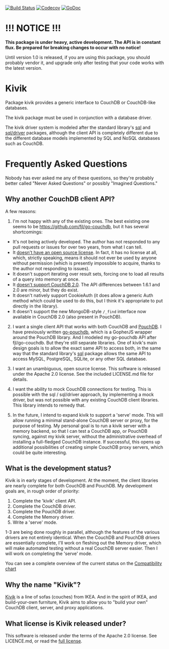 [![Build Status](https://travis-ci.org/flimzy/kivik.svg?branch=master)](https://travis-ci.org/flimzy/kivik) [![Codecov](https://img.shields.io/codecov/c/github/flimzy/kivik.svg?style=flat)](https://codecov.io/gh/flimzy/kivik) [![GoDoc](https://godoc.org/github.com/flimzy/kivik?status.svg)](http://godoc.org/github.com/flimzy/kivik)

# !!! NOTICE !!!

**This package is under heavy, active development. The API is in constant flux.
Be prepared for breaking changes to occur with no notice!**

Until version 1.0 is released, if you are using this package, you should
probably vendor it, and upgrade only after testing that your code works with
the latest version.

# Kivik

Package kivik provides a generic interface to CouchDB or CouchDB-like databases.

The kivik package must be used in conjunction with a database driver.

The kivik driver system is modeled after the standard library's [sql](https://golang.org/pkg/database/sql/)
and [sql/driver](https://golang.org/pkg/database/sql/driver/) packages, although
the client API is completely different due to the different database models
implemented by SQL and NoSQL databases such as CouchDB.

# Frequently Asked Questions

Nobody has ever asked me any of these questions, so they're probably better called
"Never Asked Questions" or possibly "Imagined Questions."

## Why another CouchDB client API?

A few reasons:

1. I'm not happy with any of the existing ones. The best existing one seems to
be https://github.com/fjl/go-couchdb, but it has several shortcomings:

  - It's not being actively developed. The author has not responded to any pull
    requests or issues for over two years, from what I can tell.
  - It [doesn't have an open source license](https://github.com/fjl/go-couchdb/issues/15).
    In fact, it has no license at all, which, strictly speaking, means it should
    not ever be used by anyone without permission (which is presently impossible
    to acquire, thanks to the author not responding to issues).
  - It doesn't support iterating over result sets, forcing one to load all
    results of a query into memory at once.
  - It [doesn't support CouchDB 2.0](https://github.com/fjl/go-couchdb/issues/14).
    The API differences between 1.6.1 and 2.0 are minor, but they do exist.
  - It doesn't natively support CookieAuth (it does allow a generic Auth method
    which could be used to do this, but I think it's appropriate to put directly
    in the library).
  - It doesn't support the new MongoDB-style `/_find` interface now available in
    CouchDB 2.0 (also present in PouchDB).

2. I want a single client API that works with both CouchDB and [PouchDB](https://pouchdb.com/).
I have previously written [go-pouchdb](https://github.com/flimzy/go-pouchdb), which is
a GopherJS wrapper around the PouchDB library. And I modeled my go-pouchdb API
after fjl/go-couchdb. But they're still separate libraries. One of kivik's main
design goals is to allow the exact same API to access both, in the same way
that the standard library's [sql](https://golang.org/pkg/database/sql/) package
allows the same API to access MySQL, PostgreSQL, SQLite, or any other SQL database.

3. I want an unambiguous, open source license. This software is released under
the Apache 2.0 license. See the included LICENSE.md file for details.

4. I want the ability to mock CouchDB connections for testing. This is possible
with the sql / sql/driver approach, by implementing a mock driver, but was not
possible with any existing CouchDB client libraries. This library intends to
remedy that.

5. In the future, I intend to expand kivik to support a 'serve' mode. This will
allow running a minimal stand-alone CouchDB server or proxy, for the purpose of
testing. My personal goal is to run a kivik server with a memory backend, so
that I can test a CouchDB app, or PouchDB syncing, against my kivik server,
without the administrative overhead of installing a full-fledged CouchDB instance.
If successful, this opens up additional possibilities of creating simple CouchDB
proxy servers, which could be quite interesting.

## What is the development status?

Kivik is in early stages of development. At the moment, the client libraries are
nearly complete for both CouchDB and PouchDB. My development goals are, in rough
order of priority:

1. Complete the 'kivik' client API.
2. Complete the CouchDB driver.
3. Complete the PouchDB driver.
4. Complete the Memory driver.
5. Write a 'serve' mode.

1-3 are being done roughly in parallel, although the features of the various
drivers are not entirely identical. When the CouchDB and PouchDB drivers are
essentially complete, I'll work on fleshing out the Memory driver, which will
make automated testing without a real CouchDB server easier. Then I will work
on completing the 'serve' mode.

You can see a complete overview of the current status on the
[Compatibility chart](https://github.com/flimzy/kivik/blob/master/doc/COMPATIBILITY.md)

## Why the name "Kivik"?

[Kivik](http://www.ikea.com/us/en/catalog/categories/series/18329/) is a line
of sofas (couches) from IKEA. And in the spirit of IKEA, and build-your-own
furniture, Kivik aims to allow you to "build your own" CouchDB client, server,
and proxy applications.

## What license is Kivik released under?

This software is released under the terms of the Apache 2.0 license. See
LICENCE.md, or read the [full license](http://www.apache.org/licenses/LICENSE-2.0).
